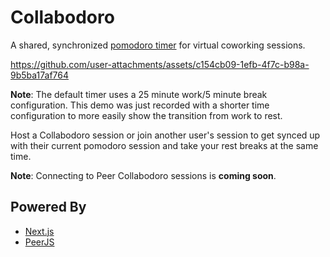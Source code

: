 # Collabodoro

A shared, synchronized [pomodoro timer](https://www.pomodorotechnique.com/) for virtual coworking sessions.

https://github.com/user-attachments/assets/c154cb09-1efb-4f7c-b98a-9b5ba17af764

**Note**: The default timer uses a 25 minute work/5 minute break configuration. This demo was just recorded with a shorter time configuration to more easily show the transition from work to rest.

Host a Collabodoro session or join another user's session to get synced up with their current pomodoro session and take your rest breaks at the same time.

**Note**: Connecting to Peer Collabodoro sessions is **coming soon**.

## Powered By

- [Next.js](https://nextjs.org/)
- [PeerJS](https://peerjs.com/)

